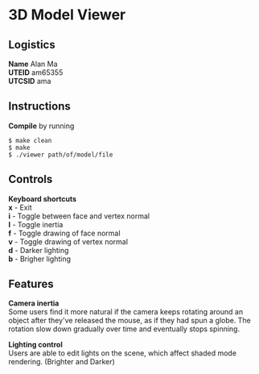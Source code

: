 # 3D Model Viewer
## Logistics
**Name** Alan Ma  
**UTEID** am65355  
**UTCSID** ama

## Instructions 
**Compile** by running

	$ make clean
	$ make
	$ ./viewer path/of/model/file

## Controls
**Keyboard shortcuts**  
**x** - Exit  
**i** - Toggle between face and vertex normal  
**I** - Toggle inertia  
**f** - Toggle drawing of face normal  
**v** - Toggle drawing of vertex normal  
**d** - Darker lighting  
**b** - Brigher lighting  

## Features
**Camera inertia**  
Some users find it more natural if the camera keeps rotating around an object after they've released the mouse, as if they had spun a globe. The rotation slow down gradually over time and eventually stops spinning.

**Lighting control**  
Users are able to edit lights on the scene, which affect shaded mode rendering. (Brighter and Darker)